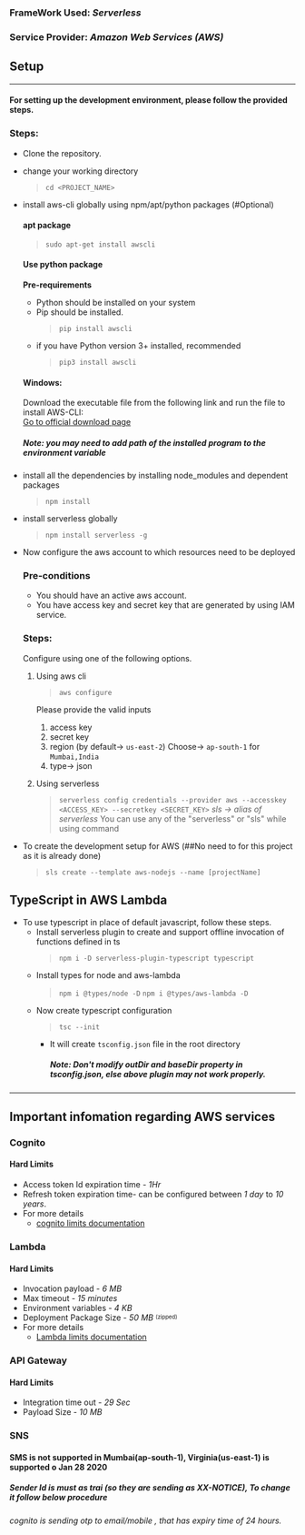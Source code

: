 ### FrameWork Used: *Serverless*
### Service Provider: *Amazon Web Services (AWS)*

## Setup 
____
#### For setting up the development environment, please follow the provided steps. 

### Steps:
* Clone the repository.
* change your working  directory
    >   `cd <PROJECT_NAME>`
* install aws-cli globally using npm/apt/python packages (#Optional) 
    #### apt package
    > `sudo apt-get install awscli`

    #### Use python package
    **Pre-requirements**
    *  Python should be installed on your system
    *  Pip should be installed.
        > `pip install awscli `
    *   if you have Python version 3+ installed, recommended
        > `pip3 install awscli `

    #### Windows:
    Download the executable file from the following link and run the file to install AWS-CLI:  
    [Go to official download page](https://docs.aws.amazon.com/cli/latest/userguide/install-windows.html)      
    ##### Note: you may need to add path of the installed program to the environment variable 
    
* install all the dependencies by installing node_modules and dependent packages
    > `npm install`
* install serverless globally
    > `npm install serverless -g`
* Now configure the aws account to which resources need to be deployed
    ### Pre-conditions
    -   You should have an active aws account.
    -   You have access key and secret key that are generated by using IAM service.
    ### Steps:
    Configure using one of the following options.
    1. Using aws cli 
        >   `aws configure`

        Please provide the valid inputs
        1. access key 
        2. secret key
        3. region (by default-> `us-east-2`) Choose-> `ap-south-1` for `Mumbai,India`
        4. type-> json
    2. Using serverless
        > `serverless config credentials --provider aws --accesskey <ACCESS_KEY> --secretkey <SECRET_KEY>`
        *sls -> alias of serverless*
        You can use any of the "serverless" or "sls" while using command
*   To create the development setup for AWS (##No need to for this project as it is already done)
    > `sls create --template aws-nodejs --name [projectName]` 


##  TypeScript in AWS Lambda
* To use typescript in place of default javascript, follow these steps.
    * Install serverless plugin to create and support offline invocation of functions defined in ts
        > `npm i -D serverless-plugin-typescript typescript`
    * Install types for node and aws-lambda
        > `npm i @types/node -D`
        > `npm i @types/aws-lambda -D`
    * Now create typescript configuration
        > `tsc --init`  
      * It will create `tsconfig.json` file in the root directory
        ##### Note: Don't modify outDir and baseDir property in tsconfig.json, else above plugin may not work properly.

____
## Important infomation regarding AWS services
### Cognito
#### Hard Limits
* Access token Id expiration time - *1Hr*
* Refresh token expiration time- can be configured between *1 day* to *10 years*.
* For more details
    * [cognito limits documentation](https://docs.aws.amazon.com/cognito/latest/developerguide/limits.html) 

### Lambda
#### Hard Limits
* Invocation payload - *6 MB*
* Max timeout - *15 minutes*
* Environment variables - *4 KB*
* Deployment Package Size - *50 MB* <sup><sub>(zipped)</sub></sup>
* For more details
    * [Lambda limits documentation](https://docs.aws.amazon.com/lambda/latest/dg/limits.html) 

### API Gateway
#### Hard Limits
* Integration time out - *29 Sec*
* Payload Size - *10 MB*

### SNS
#### SMS is not supported in Mumbai(ap-south-1), Virginia(us-east-1) is supported o Jan 28 2020
##### Sender Id is must as trai (so they are sending as XX-NOTICE), To change it follow below procedure


###### cognito is sending otp to email/mobile , that has expiry time of 24 hours.
